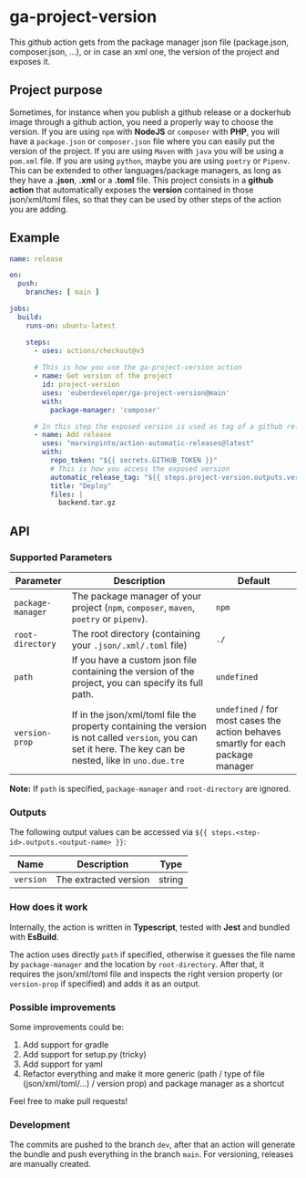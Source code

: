 # ga-project-version
This github action gets from the package manager json file (package.json, composer.json, ...), or in case an xml one, the version of the project and exposes it.

## Project purpose

Sometimes, for instance when you publish a github release or a dockerhub image through a github action, you need a properly way to choose the version. If you are using `npm` with **NodeJS** or `composer` with **PHP**, you will have a `package.json` or `composer.json` file where you can easily put the version of the project. If you are using `Maven` with `java` you will be using a `pom.xml` file. If you are using `python`, maybe you are using `poetry` or `Pipenv`. This can be extended to other languages/package managers, as long as they have a **.json**, **.xml** or a **.toml** file. This project consists in a **github action** that automatically exposes the **version** contained in those json/xml/toml files, so that they can be used by other steps of the action you are adding.

## Example

```yml
name: release

on:
  push:
    branches: [ main ]

jobs:
  build:
    runs-on: ubuntu-latest

    steps:
      - uses: actions/checkout@v3
      
      # This is how you use the ga-project-version action
      - name: Get version of the project
        id: project-version
        uses: 'euberdeveloper/ga-project-version@main'
        with:
          package-manager: 'composer'

      # In this step the exposed version is used as tag of a github release to publish
      - name: Add release
        uses: "marvinpinto/action-automatic-releases@latest"
        with:
          repo_token: "${{ secrets.GITHUB_TOKEN }}"
          # This is how you access the exposed version
          automatic_release_tag: "${{ steps.project-version.outputs.version }}"
          title: "Deploy"
          files: |
            backend.tar.gz

```

## API

### Supported Parameters

| Parameter         | Description                                                                                                                                        | Default     |
| ----------------- | -------------------------------------------------------------------------------------------------------------------------------------------------- | ----------- |
| `package-manager` | The package manager of your project (`npm`, `composer`, `maven`, `poetry` or `pipenv`).                                                                                | `npm`       |
| `root-directory`  | The root directory (containing your `.json/.xml/.toml` file)                                                                                             | `./`        |
| `path`            | If you have a custom json file containing the version of the project, you can specify its full path.                                               | `undefined` |
| `version-prop`    | If in the json/xml/toml file the property containing the version is not called `version`, you can set it here. The key can be nested, like in `uno.due.tre` | `undefined` / for most cases the action behaves smartly for each package manager   |

**Note:** If `path` is specified, `package-manager` and `root-directory` are ignored.

### Outputs

The following output values can be accessed via `${{ steps.<step-id>.outputs.<output-name> }}`:

| Name      | Description           | Type   |
| --------- | --------------------- | ------ |
| `version` | The extracted version | string |

### How does it work

Internally, the action is written in **Typescript**, tested with **Jest** and bundled with **EsBuild**.

The action uses directly `path` if specified, otherwise it guesses the file name by `package-manager` and the location by `root-directory`. After that, it requires the json/xml/toml file and inspects the right version property (or `version-prop` if specified) and adds it as an output.

### Possible improvements

Some improvements could be:
1. Add support for gradle
2. Add support for setup.py (tricky)
3. Add support for yaml
4. Refactor everything and make it more generic (path / type of file (json/xml/toml/...) / version prop) and package manager as a shortcut

Feel free to make pull requests!

### Development

The commits are pushed to the branch `dev`, after that an action will generate the bundle and push everything in the branch `main`. For versioning, releases are manually created.
